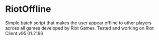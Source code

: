 # RiotOffline

Simple batch script that makes the user appear offline to other players across all games developed by Riot Games.
Tested and working on Riot Client v95.01.2166
